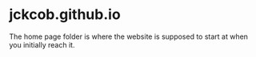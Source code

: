 # jckcob.github.io
The home page folder is where the website is supposed to start at when you initially reach it.
